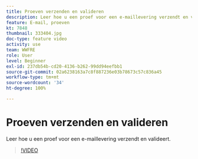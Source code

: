 ```yaml
---
title: Proeven verzenden en valideren
description: Leer hoe u een proef voor een e-maillevering verzendt en valideert.
feature: E-mail, proeven
kt: 7848
thumbnail: 333404.jpg
doc-type: feature video
activity: use
team: WWFRE
role: User
level: Beginner
exl-id: 237db54b-cd20-4136-b262-99dd94eefbb1
source-git-commit: 02a6238163a7c8f887236e03b78673c57c836a45
workflow-type: tm+mt
source-wordcount: '34'
ht-degree: 100%

---
```


# Proeven verzenden en valideren

Leer hoe u een proef voor een e-maillevering verzendt en valideert.

>[!VIDEO](https://video.tv.adobe.com/v/333404)
